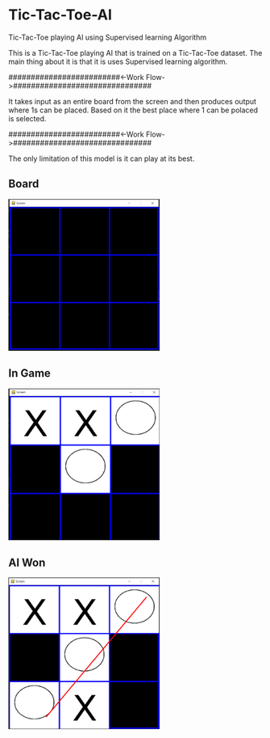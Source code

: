 # Tic-Tac-Toe-AI
Tic-Tac-Toe playing AI using Supervised learning Algorithm

This is a Tic-Tac-Toe playing AI that is trained on a Tic-Tac-Toe dataset. 
The main thing about it is that it is uses Supervised learning algorithm.

#########################<-Work Flow->###############################

It takes input as an entire board from the screen and then produces 
output where 1s can be placed. Based on it the best place where 1 can 
be polaced is selected.

#########################<-Work Flow->###############################

The only limitation of this model is it can play at its best.

## Board
<img src="https://github.com/Gruhit13/Tic-Tac-Toe-AI/blob/master/Screenshot-MainScreen.png" alt="Board" width="300" height="300">


## In Game
<img src="https://github.com/Gruhit13/Tic-Tac-Toe-AI/blob/master/Screenshot-InGame1.png" alt="InGame" width="300" height="300">

## AI Won
<img src="https://github.com/Gruhit13/Tic-Tac-Toe-AI/blob/master/Screenshot-AiWon.png" alt="aiwon" width="300" height="300">
